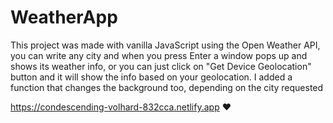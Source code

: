 # WeatherApp

This project was made with vanilla JavaScript using the Open Weather API, 
you can write any city and when you press Enter a window pops up and shows its weather info,
or you can just click on "Get Device Geolocation" button and it will show the info based on your geolocation.
I added a function that changes the background too, depending on the city requested


https://condescending-volhard-832cca.netlify.app ♥
